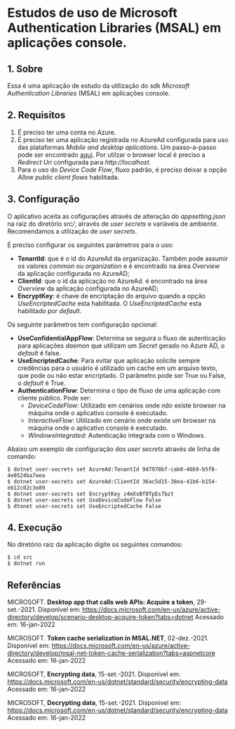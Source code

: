 # Estudos de uso de Microsoft Authentication Libraries (MSAL) em aplicações console.

## 1. Sobre

Essa é uma aplicação de estudo da utilização do sdk _Microsoft Authentication Libraries_ (MSAL) em aplicações console.

## 2. Requisitos

1. É preciso ter uma conta no Azure.
2. É preciso ter uma aplicação registrada no AzureAd configurada para uso das plataformas _Mobile and desktop aplications_. Um passo-a-passo pode ser encontrado [aqui](https://docs.microsoft.com/en-us/azure/active-directory/develop/quickstart-register-app). Por utilzar o browser local é preciso a _Redirect Uri_ configurada para _http://localhost_.
3. Para o uso do _Device Code Flow_, fluxo padrão, é preciso deixar a opção _Allow public client flows_ habilitada.

## 3. Configuração

O aplicativo aceita as cofigurações através de alteração do _appsetting.json_ na raiz do diretório _src/_, através de _user secrets_ e variáveis de ambiente. Recomendamos a utilização de _user secrets_.

É preciso configurar os seguintes parâmetros para o uso:

* **TenantId**: que é o id do AzureAd da organização. Também pode assumir os valores _common_ ou _organization_ e é encontrado na área _Overview_ da aplicação configurada no AzureAD;
* **ClientId**: que o id da aplicação no AzureAd. é encontrado na área _Overview_ da aplicação configurada no AzureAD;
* **EncryptKey**: é chave de encriptação do arquivo quando a opção _UseEncriptedCache_ esta habilitada. O _UseEncriptedCache_ esta habilitado por _default_.

Os seguinte parâmetros tem configuração opcional:

* **UseConfidentialAppFlow**: Deternina se seguirá o fluxo de autenticação para aplicações _daemon_ que utilizam um _Secret_ gerado no Azure AD, o _default_ é false.
* **UseEncriptedCache**: Para evitar que aplicação solicite sempre credências para o usuário é utilizado um cache em um arquivo texto, que pode ou não estar encriptado. O parâmetro pode ser True ou False, o _default_ é True.
* **AuthenticationFlow**: Determina o tipo de fluxo de uma aplicação com cliente público. Pode ser:
    - _DeviceCodeFlow_: Utilizado em cenários onde _não_ existe browser na máquina onde o aplicativo console é executado.
    - _InteractiveFlow_: Utilizado em cenário onde existe um browser na máquina onde o aplicativo console é executado.
    - _WindowsIntegrated_: Autenticação integrada com o Windows.

Abaixo um exemplo de configuração dos _user secrets_ através de linha de comando:

``` Shell
$ dotnet user-secrets set AzureAd:TenantId 9d7978bf-cab0-46b9-b5f8-4e0524ba7eea
$ dotnet user-secrets set AzureAd:ClientId 36ac5d15-38ea-41b6-b154-eb12c02c3e89
$ dotnet user-secrets set EncryptKey z4mXxBf8TpEs7bzt
$ dotnet user-secrets set UseDeviceCodeFlow False
$ dtonet user-secrets set UseEncriptedCache False
```

## 4. Execução

No diretório raiz da aplicação digite os seguintes comandos:

``` Shell
$ cd src
$ dotnet run
```

## Referências

MICROSOFT. **Desktop app that calls web APIs: Acquire a token**, 29-set.-2021. Disponível em: <https://docs.microsoft.com/en-us/azure/active-directory/develop/scenario-desktop-acquire-token?tabs=dotnet> Acessado em: 16-jan-2022

MICROSOFT. **Token cache serialization in MSAL.NET**, 02-dez.-2021. Disponível em: <https://docs.microsoft.com/en-us/azure/active-directory/develop/msal-net-token-cache-serialization?tabs=aspnetcore> Acessado em: 16-jan-2022

MICROSOFT, **Encrypting data**, 15-set.-2021. Disponível em: <https://docs.microsoft.com/en-us/dotnet/standard/security/encrypting-data> Acessado em: 16-jan-2022

MICROSOFT, **Decrypting data**, 15-set.-2021. Disponível em: <https://docs.microsoft.com/en-us/dotnet/standard/security/encrypting-data> Acessado em: 16-jan-2022
